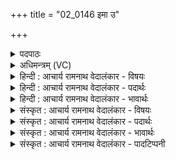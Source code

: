 +++
title = "02_0146 इमा उ"

+++
<details><summary>पदपाठः</summary>

इ꣣माः꣢। उ꣣। त्वा। पुरूवसो। पुरु। वसो। अभि꣢। प्र। नो꣣नुवुः। गि꣡रः꣢꣯। गा꣡वः꣢꣯। व꣣त्स꣢म्। न। धे꣣न꣡वः꣢। १४६।
</details>

<details><summary>अधिमन्त्रम् (VC)</summary>

- इन्द्रः
- मेधातिथिः काण्वः
- गायत्री
- षड्जः
- ऐन्द्रं काण्डम्
</details>

<details><summary>हिन्दी : आचार्य रामनाथ वेदालंकार - विषयः</summary>

अगले मन्त्र में उपासक जन परमात्मा को कह रहे हैं।
</details>

<details><summary>हिन्दी : आचार्य रामनाथ वेदालंकार - पदार्थः</summary>

पदार्थान्वय -  हे (पुरूवसो) विद्या, सुवर्ण, सद्गुण आदि बहुत से धनों के स्वामी परमात्मन् ! (इमाः उ) ये हमारे द्वारा उच्चारण की जाती हुई (गिरः) भावपूर्ण स्तुतिवाणियाँ (त्वा अभि) आपको लक्ष्य करके (प्र नोनुवुः) प्रकृष्ट रूप से अतिशय पुनः-पुनः शब्दायमान हो रही हैं, (धेनवः) अपना दूध पिलाने के लिए उत्सुक (गावः) गौएँ (वत्सं न) जैसे अपने बछड़े को लक्ष्य करके रँभाती हैं ॥२॥ इस मन्त्र में उपमालङ्कार है ॥२॥
</details>

<details><summary>हिन्दी : आचार्य रामनाथ वेदालंकार - भावार्थः</summary>

भावार्थ -  हे जगदीश्वर ! जैसे गौएँ अपने प्यारे बछड़े को देखकर पौस कर उसे अपना दूध पिलाने के लिए रँभाती हैं, वैसे ही हमारी रस-भरी स्तुति-वाणियाँ भक्ति-रस को उद्वेल्लित सा करती हुई प्राणों से भी प्रिय आपको वह रस पिलाने के लिए आपके प्रति बहुत अधिक शब्दायमान हो रही हैं और आपकी स्तुति कर रही हैं ॥२॥
</details>

<details><summary>संस्कृत : आचार्य रामनाथ वेदालंकार - विषयः</summary>

अथोपासका जनाः परमात्मानमाहुः।
</details>

<details><summary>संस्कृत : आचार्य रामनाथ वेदालंकार - पदार्थः</summary>

पदार्थान्वय -  हे (पुरूवसो) पुरूणि बहूनि वसूनि विद्याहिरण्यसद्गुणादीनि धनानि यस्य स पुरूवसुः, तादृश हे परमात्मन् ! संहितायां पूर्वपदस्य छान्दसो दीर्घः। (इमाः उ) एता हि अस्मदुच्चार्यमाणाः (गिरः) भावभरिताः स्तुतिवाचः (त्वा अभि) त्वामभिलक्ष्य (प्र नोनुवुः) प्रकर्षेण भृशं पुनः पुनः शब्दायन्ते। णु स्तुतौ धातोर्यङ्लुकि प्रयोगः। (धेनवः२) स्वकीयं पयः पाययितुं समुत्सुकाः। धापयति स्वकीयं पयो या सा धेनुः। धेट् पाने धातोः धेट इच्च। उ० ३।३४ इति नु प्रत्ययः। धेनुः धयतेर्वा धिनोतेर्वा। निरु० ११।४३। (गावः) क्षीरिण्यः (वत्सं न) यथा वत्सम् अभिलक्ष्य प्र नोनुवन्त हम्भाशब्दं कुर्वन्ति ॥२॥ अत्रोपमालङ्कारः ॥२॥
</details>

<details><summary>संस्कृत : आचार्य रामनाथ वेदालंकार - भावार्थः</summary>

भावार्थ -  हे जगदीश्वर ! यथा धेनवः स्वकीयं प्रियं वत्समवलोक्य प्रस्नुतपयोधराः सत्यः तं पयः पाययितुं हम्भारवं कुर्वन्ति, तथैवास्मदीया रसभरिताः स्तुतिवाचः भक्तिरसमुद्वेल्लयन्त्य इव प्राणेभ्योऽपि प्रियं त्वां तं रसं पाययितुं त्वां प्रति भृशं शब्दायन्ते, त्वां स्तुवन्ति च ॥२॥
</details>

<details><summary>संस्कृत : आचार्य रामनाथ वेदालंकार - पादटिप्पनी</summary>

टिप्पनी -   १. ऋ० ६।४५।२५, २८ ऋषिः शंयुः बार्हस्पत्यः। इमा उ त्वा शतक्रतोऽभि प्र णोनुवुर्गिरः। इन्द्र वत्सं न मातरः ॥ इमा उ त्वा सुते सुते नक्षन्ते गिर्वणो गिरः। वत्सं गावो न धेनवः ॥ इति द्वयोर्ऋचोः पाठः। २. धेनवः अचिरप्रसूताः—इति वि०। दोग्ध्र्यः—इति भ०।
</details>